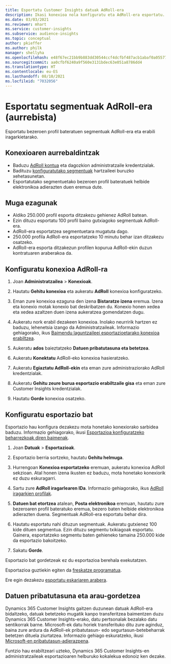 ```yaml
---
title: Esportatu Customer Insights datuak AdRoll-era
description: Ikasi konexioa nola konfiguratu eta AdRoll-era esportatu.
ms.date: 03/03/2021
ms.reviewer: mhart
ms.service: customer-insights
ms.subservice: audience-insights
ms.topic: conceptual
author: pkieffer
ms.author: philk
manager: shellyha
ms.openlocfilehash: e48f67ec21bb9b883dd30544ccf4dcfbf487acb1abaf0a0557764bc3d955e41a
ms.sourcegitcommit: aa0cfbf6240a9f560e3131bdec63e051a8786dd4
ms.translationtype: HT
ms.contentlocale: eu-ES
ms.lasthandoff: 08/10/2021
ms.locfileid: "7032056"
---
```

# <a name="export-segments-to-adroll-preview"></a>Esportatu segmentuak AdRoll-era (aurrebista)

Esportatu bezeroen profil bateratuen segmentuak AdRoll-era eta erabili iragarkietarako. 

## <a name="prerequisites-for-a-connection"></a>Konexioaren aurrebaldintzak

-   Baduzu [AdRoll kontua](https://www.adroll.com/) eta dagozkion administratzaile kredentzialak.
-   Badituzu [konfiguratutako segmentuak](segments.md) hartzaileei buruzko xehetasunetan.
-   Esportatutako segmentuetako bezeroen profil bateratuek helbide elektronikoa adierazten duen eremua dute.

## <a name="known-limitations"></a>Muga ezagunak

- Aldiko 250.000 profil esporta ditzakezu gehienez AdRoll batean.
- Ezin dituzu esportatu 100 profil baino gutxiagoko segmentuak AdRoll-era. 
- AdRoll-era esportatzea segmentuetara mugatuta dago.
- 250.000 profila AdRoll-era esportatzeko 10 minutu behar izan ditzakezu osatzeko. 
- AdRoll-era esporta ditzakezun profilen kopurua AdRoll-ekin duzun kontratuaren araberakoa da.

## <a name="set-up-connection-to-adroll"></a>Konfiguratu konexioa AdRoll-ra

1. Joan **Administratzailea** > **Konexioak**.

1. Hautatu **Gehitu konexioa** eta aukeratu **AdRoll** konexioa konfiguratzeko.

1. Eman zure konexioa ezaguna den izena **Bistaratze izena** eremua. Izena eta konexio motak konexio bat deskribatzen du. Konexio honen xedea eta xedea azaltzen duen izena aukeratzea gomendatzen dugu.

1. Aukeratu nork erabil dezakeen konexioa. Inolako neurririk hartzen ez baduzu, lehenetsia izango da Administratzaileak. Informazio gehiagorako, ikus [Baimendu laguntzaileei esportazioetarako konexioa erabiltzea](connections.md#allow-contributors-to-use-a-connection-for-exports).

1. Aukeratu **ados** baieztatzeko **Datuen pribatutasuna eta betetzea**.

1. Aukeratu **Konektatu** AdRoll-eko konexioa hasieratzeko.

1. Aukeratu **Egiaztatu AdRoll-ekin** eta eman zure administraziorako AdRoll kredentzialak. 

1. Aukeratu **Gehitu zeure burua esportazio erabiltzaile gisa** eta eman zure Customer Insights kredentzialak.

1. Hautatu **Gorde** konexioa osatzeko.

## <a name="configure-an-export"></a>Konfiguratu esportazio bat

Esportazio hau konfigura dezakezu mota honetako konexiorako sarbidea baduzu. Informazio gehiagorako, ikusi [Esportazioa konfiguratzeko beharrezkoak diren baimenak](export-destinations.md#set-up-a-new-export).

1. Joan **Datuak** > **Esportazioak**.

1. Esportazio berria sortzeko, hautatu **Gehitu helmuga**.

1. Hurrengoan **Konexioa esportatzeko** eremuan, aukeratu konexioa AdRoll sekzioan. Atal honen izena ikusten ez baduzu, mota honetako konexiorik ez duzu eskuragarri.

1. Sartu zure **AdRoll iragarlearen IDa**. Informazio gehiagorako, ikus [AdRoll iragarkien profilak](https://help.adroll.com/hc/articles/212011838-Advertiser-Profiles).

3. **Datuen bat etortzea** atalean, **Posta elektronikoa** eremuan, hautatu zure bezeroaren profil bateratuko eremua, bezero baten helbide elektronikoa adierazten duena. Segmentuak AdRoll-era esportatu behar dira.

1. Hautatu esportatu nahi dituzun segmentuak. Aukeratu gutxienez 100 kide dituen segmentua. Ezin dituzu segmentu txikiagoak esportatu. Gainera, esportatzeko segmentu baten gehieneko tamaina 250.000 kide da esportazio bakoitzeko. 

1. Sakatu **Gorde**.

Esportazio bat gordetzeak ez du esportazioa berehala exekutatzen.

Esportazioa guztiekin egiten da [freskatze programatua](system.md#schedule-tab). 

Ere egin dezakezu [esportatu eskariaren arabera](export-destinations.md#run-exports-on-demand). 


## <a name="data-privacy-and-compliance"></a>Datuen pribatutasuna eta arau-gordetzea

Dynamics 365 Customer Insights gaitzen duzunean datuak AdRoll-era bidaltzeko, datuak betetzeko mugatik kanpo transferitzea baimentzen duzu Dynamics 365 Customer Insights-erako, datu pertsonalak bezalako datu sentikorrak barne. Microsoft-ek datu horiek transferituko ditu zure aginduz, baina zure ardura da AdRoll-ek pribatutasun- edo segurtasun-betebeharrak betetzen dituela ziurtatzea. Informazio gehiago eskuratzeko, ikusi [Microsoft-en pribatutasun-adierazpena](https://go.microsoft.com/fwlink/?linkid=396732).

Funtzio hau erabiltzeari uzteko, Dynamics 365 Customer Insights-en administratzaileak esportazioaren helburuko kokalekua edonoiz ken dezake.
